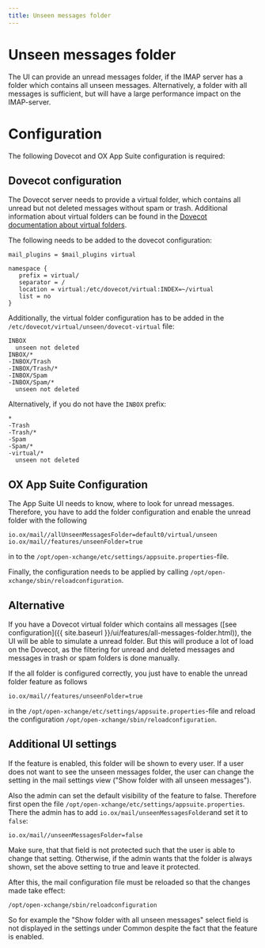 ```yaml
---
title: Unseen messages folder
---
```


# Unseen messages folder

The UI can provide an unread messages folder, if the IMAP server has a folder which contains all unseen messages. Alternatively, a folder with all messages is sufficient, but will have a large performance impact on the IMAP-server.

# Configuration

The following Dovecot and OX App Suite configuration is required:

## Dovecot configuration

The Dovecot server needs to provide a virtual folder, which contains all unread but not deleted messages without spam or trash. Additional information about virtual folders can be found in the [Dovecot documentation about virtual folders](https://doc.dovecot.org/configuration_manual/virtual_plugin/).

The following needs to be added to the dovecot configuration:

```
mail_plugins = $mail_plugins virtual

namespace {
   prefix = virtual/
   separator = /
   location = virtual:/etc/dovecot/virtual:INDEX=~/virtual
   list = no
}
```

Additionally, the virtual folder configuration has to be added in the `/etc/dovecot/virtual/unseen/dovecot-virtual` file:

```
INBOX
  unseen not deleted
INBOX/*
-INBOX/Trash
-INBOX/Trash/*
-INBOX/Spam
-INBOX/Spam/*
  unseen not deleted
```

Alternatively, if you do not have the `INBOX` prefix:

```
*
-Trash
-Trash/*
-Spam
-Spam/*
-virtual/*
  unseen not deleted
```

## OX App Suite Configuration

The App Suite UI needs to know, where to look for unread messages. Therefore, you have to add the folder configuration and enable the unread folder with the following

```
io.ox/mail//allUnseenMessagesFolder=default0/virtual/unseen
io.ox/mail//features/unseenFolder=true
```

in to the `/opt/open-xchange/etc/settings/appsuite.properties`-file.

Finally, the configuration needs to be applied by calling `/opt/open-xchange/sbin/reloadconfiguration`.

## Alternative

If you have a Dovecot virtual folder which contains all messages ([see configuration]({{ site.baseurl }}/ui/features/all-messages-folder.html)), the UI will be able to simulate a unread folder. But this will produce a lot of load on the Dovecot, as the filtering for unread and deleted messages and messages in trash or spam folders is done manually.

If the all folder is configured correctly, you just have to enable the unread folder feature as follows

```
io.ox/mail//features/unseenFolder=true
```

in the `/opt/open-xchange/etc/settings/appsuite.properties`-file and reload the configuration `/opt/open-xchange/sbin/reloadconfiguration`.

## Additional UI settings

If the feature is enabled, this folder will be shown to every user. If a user does not want to see the unseen messages folder, the user can change the setting in the mail settings view ("Show folder with all unseen messages").

Also the admin can set the default visibility of the feature to false. Therefore first open the file `/opt/open-xchange/etc/settings/appsuite.properties`. There the admin has to add `io.ox/mail/unseenMessagesFolder`and set it to `false`:

```
io.ox/mail//unseenMessagesFolder=false
```
Make sure, that that field is not protected such that the user is able to change that setting. Otherwise, if the admin wants that the folder is always shown, set the above setting to true and leave it protected.

After this, the mail configuration file must be reloaded so that the changes made take effect:

```
/opt/open-xchange/sbin/reloadconfiguration
```
So for example the "Show folder with all unseen messages" select field is not displayed in the settings under Common despite the fact that the feature is enabled.
